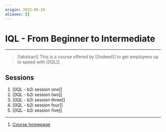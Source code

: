 ```yaml
---
origin: 2022-06-28
aliases: []
---
```

# IQL - From Beginner to Intermediate
---
> [!abstract]
> This is a course offered by [[Indeed]] to get employees up to speed with [[IQL]].

## Sessions
1. [[IQL - b2i session one]]
2. [[IQL - b2i session two]]
3. [[IQL - b2i session three]]
4. [[IQL - b2i session four]]
5. [[IQL - b2i session five]]

---
1. [Course homepage](https://wiki.indeed.com/display/JSOps/IQL+Training%3A+From+Beginner+to+Intermediate)